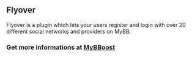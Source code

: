 ## Flyover

Flyover is a plugin which lets your users register and login with over 20 different social networks and providers on MyBB.

### Get more informations at [MyBBoost](https://www.mybboost.com/thread-release-flyover-2-4)

